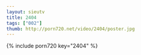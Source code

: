 ```yaml
--- 
layout: sieutv
title: 2404
tags: ["002"]
thumb: http://porn720.net/video/2404/poster.jpg
---
```

{% include porn720 key="2404" %} 
